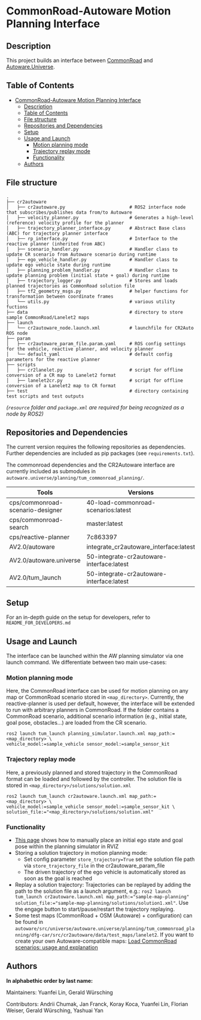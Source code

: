 # CommonRoad-Autoware Motion Planning Interface

## Description

This project builds an interface between [CommonRoad](https://commonroad.in.tum.de/) and [Autoware.Universe](https://github.com/autowarefoundation/autoware.universe).

## Table of Contents

- [CommonRoad-Autoware Motion Planning Interface](#commonroad-autoware-motion-planning-interface)
  - [Description](#description)
  - [Table of Contents](#table-of-contents)
  - [File structure](#file-structure)
  - [Repositories and Dependencies](#repositories-and-dependencies)
  - [Setup](#setup)
  - [Usage and Launch](#usage-and-launch)
    - [Motion planning mode](#motion-planning-mode)
    - [Trajectory replay mode](#trajectory-replay-mode)
    - [Functionality](#functionality)
  - [Authors](#authors)

## File structure

```tree
.
├── cr2autoware
│   ├── cr2autoware.py                        # ROS2 interface node that subscribes/publishes data from/to Autoware
│   ├── velocity_planner.py                   # Generates a high-level (reference) velocity profile for the planner
│   ├── trajectory_planner_interface.py       # Abstract Base class (ABC) for trajectory planner interface
│   ├── rp_interface.py                       # Interface to the reactive planner (inherited from ABC)
│   ├── scenario_handler.py                   # Handler class to update CR scenario from Autoware scenario during runtime 
│   ├── ego_vehicle_handler.py                # Handler class to update ego vehicle state during runtime 
│   ├── planning_problem_handler.py           # Handler class to update planning problem (initial state + goal) during runtime
│   ├── trajectory_logger.py                  # Stores and loads planned trajectories as CommonRoad solution file
│   ├── tf2_geometry_msgs.py                  # helper functions for transformation between coordinate frames
│   └── utils.py                              # various utility fuctions
├── data                                      # directory to store sample CommonRoad/Lanelet2 maps
├── launch
│   └── cr2autoware_node.launch.xml           # launchfile for CR2Auto ROS node
├── param
│   ├── cr2autoware_param_file.param.yaml     # ROS config settings for the vehicle, reactive planner, and velocity planner
│   └── default_yaml                          # default config parameters for the reactive planner
├── scripts
│   ├── cr2lanelet.py                         # script for offline conversion of a CR map to Lanelet2 format
│   ├── lanelet2cr.py                         # script for offline conversion of a Lanelet2 map to CR format
├── test                                      # directory containing test scripts and test outputs
```

_(`resource` folder and `package.xml` are required for being recognized as a node by ROS2)_

## Repositories and Dependencies

The current version requires the following repositories as dependencies. Further dependencies are included as pip packages (see `requirements.txt`).

The commonroad dependencies and the CR2Autoware interface are currently included as submodules in `autoware.universe/planning/tum_commonroad_planning/`.

| Tools                            | Versions                                  |
| -------------------------------- | ----------------------------------------- |
| cps/commonroad-scenario-designer | 40-load-commonroad-scenarios:latest       |
| cps/commonroad-search            | master:latest                             |
| cps/reactive-planner             | 7c863397                                  |
| AV2.0/autoware                   | integrate_cr2autoware_interface:latest    |
| AV2.0/autoware.universe          | 50-integrate-cr2autoware-interface:latest |
| AV2.0/tum_launch                 | 50-integrate-cr2autoware-interface:latest |

## Setup

For an in-depth guide on the setup for developers, refer to `README_FOR_DEVELOPERS.md`

## Usage and Launch

The interface can be launched within the AW planning simulator via one launch command. We differentiate between two main use-cases:

### Motion planning mode

Here, the CommonRoad interface can be used for motion planning on any map or CommonRoad scenario
stored in `<map_directory>`. Currently, the reactive-planner is used per default, however, the interface will be extended to run
with arbitrary planners in CommonRoad.
If the folder contains a CommonRoad scenario, additional scenario information (e.g., initial state, goal pose, obstacles...)
are loaded from the CR scenario.

```shell
ros2 launch tum_launch planning_simulator.launch.xml map_path:=<map_directory> \
vehicle_model:=sample_vehicle sensor_model:=sample_sensor_kit
```

### Trajectory replay mode

Here, a previously planned and stored trajectory in the CommonRoad format can be loaded
and followed by the controller. The solution file is stored in `<map_directory>/solutions/solution.xml`

```shell
ros2 launch tum_launch cr2autoware.launch.xml map_path:=<map_directory> \
vehicle_model:=sample_vehicle sensor_model:=sample_sensor_kit \
solution_file:="<map_directory>/solutions/solution.xml"
```

### Functionality

- [This page](https://autowarefoundation.github.io/autoware-documentation/latest/tutorials/ad-hoc-simulation/planning-simulation/)
  shows how to manually place an initial ego state and goal pose within the planning simulator in RVIZ
- Storing a solution trajectory in motion planning mode:
  - Set config parameter `store_trajectory=True` set the solution file path via `store_trajectory_file` in the cr2autoware_param_file
  - The driven trajectory of the ego vehicle is automatically stored as soon as the goal is reached
- Replay a solution trajectory: Trajectories can be replayed by adding the path to the solution file as a launch argument, e.g.: `ros2 launch tum_launch cr2autoware.launch.xml map_path:="sample-map-planning" solution_file:="sample-map-planning/solutions/solution1.xml"`. Use the engage button to start/pause/restart the trajectory replaying.
- Some test maps (CommonRoad + OSM (Autoware) + configuration) can be found in `autoware/src/universe/autoware.universe/planning/tum_commonroad_planning/dfg-car/src/cr2autoware/data/test_maps/lanelet2`. If you want to create your own Autoware-compatible maps: [Load CommonRoad scenarios: usage and explanation](https://gitlab.lrz.de/cps/dfg-car/-/wikis/Load-CommonRoad-scenarios-usage-and-explanation)

## Authors

**In alphabethic order by last name:**

Maintainers: Yuanfei Lin, Gerald Würsching

Contributors: Andrii Chumak, Jan Franck, Koray Koca, Yuanfei Lin, Florian Weiser, Gerald Würsching, Yashuai Yan
